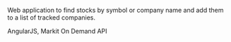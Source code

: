 Web application to find stocks by symbol or company name and add them to a list of tracked companies. 

AngularJS, Markit On Demand API
